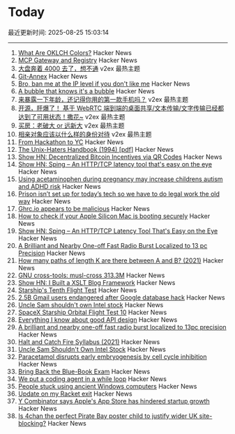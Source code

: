 # Today

最近更新时间: 2025-08-25 15:03:14

--- 
1. [What Are OKLCH Colors?](https://jakub.kr/components/oklch-colors) Hacker News
2. [MCP Gateway and Registry](https://github.com/IBM/mcp-context-forge) Hacker News
3. [大盘奔着 4000 去了，想不通](https://www.v2ex.com/t/1154706) v2ex 最热主题
4. [Git-Annex](https://git-annex.branchable.com/) Hacker News
5. [Bro, ban me at the IP level if you don't like me](https://boston.conman.org/2025/08/21.1) Hacker News
6. [A bubble that knows it's a bubble](https://craigmccaskill.com/ai-bubble-history) Hacker News
7. [来暴露一下年龄，还记得你用的第一款手机吗？](https://www.v2ex.com/t/1154705) v2ex 最热主题
8. [开源，肝爆了！ 基于 WebRTC 端到端的桌面共享/文本传输/文字传输已经都达到了可用状态！撒花~](https://www.v2ex.com/t/1154676) v2ex 最热主题
9. [买房：老破大 or 远新大](https://www.v2ex.com/t/1154658) v2ex 最热主题
10. [相亲对象应该以什么样的身份对待](https://www.v2ex.com/t/1154648) v2ex 最热主题
11. [From Hackathon to YC](https://www.producthunt.com/p/april-yc-s25/from-hackathon-to-yc) Hacker News
12. [The Unix-Haters Handbook (1994) [pdf]](https://simson.net/ref/ugh.pdf) Hacker News
13. [Show HN: Decentralized Bitcoin Incentives via QR Codes](https://github.com/DT7QR/Bitcoin-Rewards-System-Proposal) Hacker News
14. [Show HN: Sping – An HTTP/TCP latency tool that's easy on the eye](https://dseltzer.gitlab.io/sping/docs/) Hacker News
15. [Using acetaminophen during pregnancy may increase childrens autism and ADHD risk](https://hsph.harvard.edu/news/using-acetaminophen-during-pregnancy-may-increase-childrens-autism-and-adhd-risk/) Hacker News
16. [Prison isn’t set up for today’s tech so we have to do legal work the old way](https://prisonjournalismproject.org/2025/08/19/prisons-outdated-technology-hurts-our-chances-at-freedom/) Hacker News
17. [Ghrc.io appears to be malicious](https://bmitch.net/blog/2025-08-22-ghrc-appears-malicious/) Hacker News
18. [How to check if your Apple Silicon Mac is booting securely](https://eclecticlight.co/2025/08/21/how-to-check-if-your-apple-silicon-mac-is-booting-securely/) Hacker News
19. [Show HN: Sping – An HTTP/TCP Latency Tool That's Easy on the Eye](https://dseltzer.gitlab.io/sping/docs/) Hacker News
20. [A Brilliant and Nearby One-off Fast Radio Burst Localized to 13 pc Precision](https://iopscience.iop.org/article/10.3847/2041-8213/adf62f) Hacker News
21. [How many paths of length K are there between A and B? (2021)](https://horace.io/walks) Hacker News
22. [GNU cross-tools: musl-cross 313.3M](https://github.com/cross-tools/musl-cross) Hacker News
23. [Show HN: I Built a XSLT Blog Framework](https://vgr.land/content/posts/20250821.xml) Hacker News
24. [Starship's Tenth Flight Test](https://www.spacex.com/launches/starship-flight-10) Hacker News
25. [2.5B Gmail users endangered after Google database hack](https://www.pcworld.com/article/2880822/2-5-billion-gmail-users-endangered-after-google-database-hack.html) Hacker News
26. [Uncle Sam shouldn't own Intel stock](https://www.wsj.com/opinion/uncle-sam-shouldnt-own-intel-stock-ccd6986d) Hacker News
27. [SpaceX Starship Orbital Flight Test 10](https://www.spacex.com/launches/starship-flight-10) Hacker News
28. [Everything I know about good API design](https://www.seangoedecke.com/good-api-design/) Hacker News
29. [A brilliant and nearby one-off fast radio burst localized to 13pc precision](https://iopscience.iop.org/article/10.3847/2041-8213/adf62f) Hacker News
30. [Halt and Catch Fire Syllabus (2021)](https://bits.ashleyblewer.com/halt-and-catch-fire-syllabus/) Hacker News
31. [Uncle Sam Shouldn't Own Intel Stock](https://www.wsj.com/opinion/uncle-sam-shouldnt-own-intel-stock-ccd6986d) Hacker News
32. [Paracetamol disrupts early embryogenesis by cell cycle inhibition](https://academic.oup.com/humrep/advance-article/doi/10.1093/humrep/deaf116/8234396) Hacker News
33. [Bring Back the Blue-Book Exam](https://www.chronicle.com/article/bring-back-the-blue-book-exam) Hacker News
34. [We put a coding agent in a while loop](https://github.com/repomirrorhq/repomirror/blob/main/repomirror.md) Hacker News
35. [People stuck using ancient Windows computers](https://www.bbc.com/future/article/20250516-the-people-stuck-using-ancient-windows-computers) Hacker News
36. [Update on my Racket exit](https://blog.winny.tech/posts/update-on-my-racket-exit/) Hacker News
37. [Y Combinator says Apple's App Store has hindered startup growth](https://techcrunch.com/2025/08/22/y-combinator-says-apples-app-store-has-hindered-startup-growth/) Hacker News
38. [Is 4chan the perfect Pirate Bay poster child to justify wider UK site-blocking?](https://torrentfreak.com/uk-govt-finds-ideal-pirate-bay-poster-boy-to-sell-blocking-of-non-pirate-sites-250824/) Hacker News
